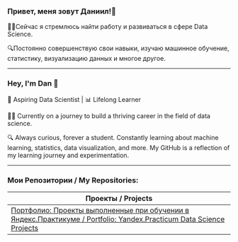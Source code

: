 ### Привет, меня зовут Даниил!👋

👨‍💻Сейчас я стремлюсь найти работу и развиваться в сфере Data Science.

🔍Постоянно совершенствую свои навыки, изучаю машинное обучение, статистику, визуализацию данных и многое другое.

---

### Hey, I'm Dan 👋

🌱 Aspiring Data Scientist | 📊 Lifelong Learner

👨‍💻 Currently on a journey to build a thriving career in the field of data science. 

🔍 Always curious, forever a student. Constantly learning about machine learning, statistics, data visualization, and more. My GitHub is a reflection of my learning journey and experimentation.


---
###  Мои Репозитории / My Repositories:
| Проекты / Projects | 
|-------------------|
| [Портфолио: Проекты выполненные при обучении в Яндекс.Практикуме / Portfolio:  Yandex.Practicum Data Science Projects ](https://github.com/dantoday/educational_projects.git) |

